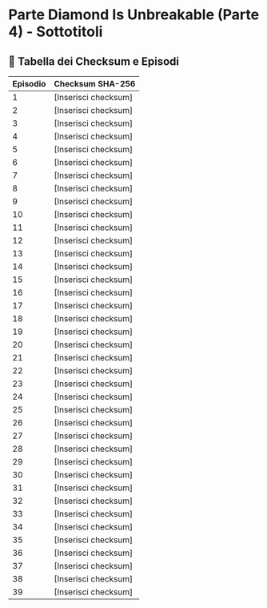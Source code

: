 # Parte Diamond Is Unbreakable (Parte 4) - Sottotitoli

## 📜 **Tabella dei Checksum e Episodi**

| Episodio | Checksum SHA-256     |
|----------|----------------------|
| 1        | [Inserisci checksum]    |
| 2        | [Inserisci checksum]    |
| 3        | [Inserisci checksum]    |
| 4        | [Inserisci checksum]    |
| 5        | [Inserisci checksum]    |
| 6        | [Inserisci checksum]    |
| 7        | [Inserisci checksum]    |
| 8        | [Inserisci checksum]    |
| 9        | [Inserisci checksum]    |
| 10        | [Inserisci checksum]    |
| 11        | [Inserisci checksum]    |
| 12        | [Inserisci checksum]    |
| 13        | [Inserisci checksum]    |
| 14        | [Inserisci checksum]    |
| 15        | [Inserisci checksum]    |
| 16        | [Inserisci checksum]    |
| 17        | [Inserisci checksum]    |
| 18        | [Inserisci checksum]    |
| 19        | [Inserisci checksum]    |
| 20        | [Inserisci checksum]    |
| 21        | [Inserisci checksum]    |
| 22        | [Inserisci checksum]    |
| 23        | [Inserisci checksum]    |
| 24        | [Inserisci checksum]    |
| 25        | [Inserisci checksum]    |
| 26        | [Inserisci checksum]    |
| 27        | [Inserisci checksum]    |
| 28        | [Inserisci checksum]    |
| 29        | [Inserisci checksum]    |
| 30        | [Inserisci checksum]    |
| 31        | [Inserisci checksum]    |
| 32        | [Inserisci checksum]    |
| 33        | [Inserisci checksum]    |
| 34        | [Inserisci checksum]    |
| 35        | [Inserisci checksum]    |
| 36        | [Inserisci checksum]    |
| 37        | [Inserisci checksum]    |
| 38        | [Inserisci checksum]    |
| 39        | [Inserisci checksum]    |
